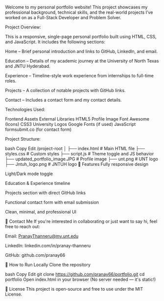 Welcome to my personal portfolio website! This project showcases my professional background, technical skills, and the real-world projects I’ve worked on as a Full-Stack Developer and Problem Solver.

Project Overview:

This is a responsive, single-page personal portfolio built using HTML, CSS, and JavaScript. It includes the following sections:

Home – Brief personal introduction and links to GitHub, LinkedIn, and email.

Education – Details of my academic journey at the University of North Texas and JNTU Hyderabad.

Experience – Timeline-style work experience from internships to full-time roles.

Projects – A collection of notable projects with GitHub links.

Contact – Includes a contact form and my contact details.

Technologies Used:

Frontend	Assets	External Libraries
HTML5	Profile Image	Font Awesome (Icons)
CSS3	University Logos	Google Fonts (if used)
JavaScript		formsubmit.co (for contact form)

Project Structure:

bash
Copy
Edit
/project-root
│
├── index.html               # Main HTML file
├── styles.css               # Custom styles
├── script.js                # Theme toggle and JS behavior
├── updated_portfolio_image.JPG  # Profile image
├── unt.png                  # UNT logo
├── Jntuh_logo.png           # JNTUH logo
🌟 Features
Fully responsive design

Light/Dark mode toggle

Education & Experience timeline

Projects section with direct GitHub links

Functional contact form with email submission

Clean, minimal, and professional UI

📧 Contact Me
If you're interested in collaborating or just want to say hi, feel free to reach out:

Email: PranayThanneru@my.unt.edu

LinkedIn: linkedin.com/in/pranay-thanneru

GitHub: github.com/pranay66

🚀 How to Run Locally
Clone the repository

bash
Copy
Edit
git clone https://github.com/pranay66/portfolio.git
cd portfolio
Open index.html in your browser
(No server needed — it's static!)

📄 License
This project is open-source and free to use under the MIT License.
